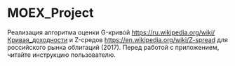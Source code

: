 # MOEX_Project
Реализация алгоритма оценки G-кривой https://ru.wikipedia.org/wiki/Кривая_доходности и Z-средов https://en.wikipedia.org/wiki/Z-spread для российского рынка облигаций (2017). Перед работой с приложением, читайте инструкцию пользователю.
